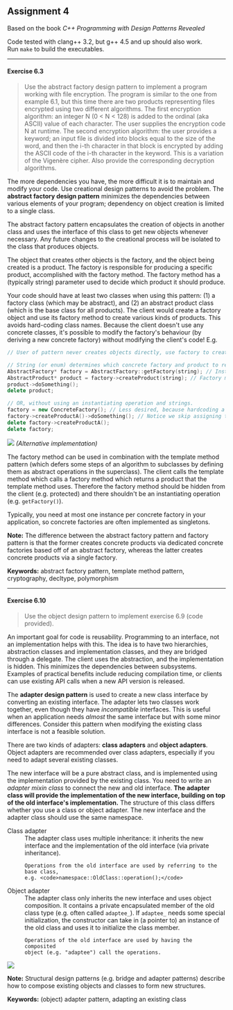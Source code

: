 Assignment 4
------------

Based on the book *C++ Programming with Design Patterns Revealed*

Code tested with clang++ 3.2, but g++ 4.5 and up should also work.  
Run `make` to build the executables.

---

#### Exercise 6.3
> Use the abstract factory design pattern to implement a program working with
> file encryption. The program is similar to the one from example 6.1, but this
> time there are two products representing files encrypted using two different
> algorithms.
> The first encryption algorithm: an integer N (0 < N < 128) is added to the
> ordinal (aka ASCII) value of each character. The user supplies the encryption
> code N at runtime.
> The second encryption algorithm: the user provides a keyword; an input file is
> divided into blocks equal to the size of the word, and then the i-th character
> in that block is encrypted by adding the ASCII code of the i-th character in
> the keyword. This is a variation of the Vigenère cipher.
> Also provide the corresponding decryption algorithms.

The more dependencies you have, the more difficult it is to maintain and modify
your code. Use creational design patterns to avoid the problem.
The **abstract factory design pattern** minimizes the dependencies between
various elements of your program; dependency on object creation is limited to a
single class. 

The abstract factory pattern encapsulates the creation of objects in another
class and uses the interface of this class to get new objects whenever
necessary. Any future changes to the creational process will be isolated to the
class that produces objects.

The object that creates other objects is the factory, and the object being
created is a product. The factory is responsible for producing a specific
product, accomplished with the factory method. The factory method has
a (typically string) parameter used to decide which product it should produce.

Your code should have at least two classes when using this pattern:
(1) a factory class (which may be abstract), and (2) an abstract product class
(which is the base class for all products).
The client would create a factory object and use its factory method to create
various kinds of products. This avoids hard-coding class names.
Because the client doesn't use any concrete classes, it's possible to modify the factory's behaviour
(by deriving a new concrete factory) without modifying the client's code! E.g.

```cpp
// User of pattern never creates objects directly, use factory to create products.

// String (or enum) determines which concrete factory and product to return.
AbstractFactory* factory = AbstractFactory::getFactory(string); // Instantiating operation: returns a concrete factory
AbstractProduct* product = factory->createProduct(string); // Factory method: returns a concrete product
product->doSomething();
delete product;

// OR, without using an instantiating operation and strings.
factory = new ConcreteFactory(); // Less desired, because hardcoding a class name.
factory->createProductA()->doSomething(); // Notice we skip assigning to a product.
delete factory->createProductA();
delete factory;
```
![](http://i.imgur.com/0jcpdt9.png)
_(Alternative implementation)_

The factory method can be used in combination with the template method
pattern (which defers some steps of an algorithm to subclasses by defining them as abstract
operations in the superclass). The client calls the template method which calls a factory method
which returns a product that the template method uses.
Therefore the factory method should be hidden from the client (e.g. protected)
and there shouldn't be an instantiating operation (e.g. `getFactory()`).

Typically, you need at most one instance per concrete factory in your
application, so concrete factories are often implemented as singletons.

**Note:** The difference between the abstract factory pattern and factory pattern is
that the former creates concrete products via dedicated concrete factories based
off of an abstract factory, whereas the latter creates concrete products via
a single factory.

**Keywords:** abstract factory pattern, template method pattern, cryptography,
              decltype, polymorphism

---

#### Exercise 6.10
> Use the object design pattern to implement exercise 6.9 (code provided).

An important goal for code is reusability. Programming to an interface, not an
implementation helps with this. The idea is to have two hierarchies,
abstraction classes and implementation classes, and they are bridged through
a delegate. The client uses the abstraction, and the implementation is hidden.
This minimizes the dependencies between subsystems. Examples of practical
benefits include reducing compilation time, or clients can use existing API
calls when a new API version is released.

The **adapter design pattern** is used to create a new class interface by
converting an existing interface. The adapter lets two classes work together,
even though they have _incompatible_ interfaces. This is useful when an
application needs _almost_ the same interface but with some minor differences.
Consider this pattern when modifying the existing class interface is not a
feasible solution.

There are two kinds of adapters: **class adapters** and **object adapters**.
Object adapters are recommended over class adapters, especially if you need to
adapt several existing classes.

The new interface will be a pure abstract class, and is implemented using the
implementation provided by the existing class. You need to write an _adapter
mixin class_ to connect the new and old interface.
**The adapter class will provide the implementation of the new interface,
building on top of the old interface's implementation.**
The structure of this class differs whether you use a class or object adapter.
The new interface and the adapter class should use the same namespace.

<dl>
  <dt>Class adapter</dt>
  <dd>
    The adapter class uses multiple inheritance: it inherits the new interface
    and the implementation of the old interface (via private inheritance).

    Operations from the old interface are used by referring to the base class,
    e.g. <code>namespace::OldClass::operation();</code>
  </dd>
  <dt>Object adapter</dt>
  <dd>
    The adapter class only inherits the new interface and uses object
    composition. It contains a private encapsulated member of the old class type
    (e.g. often called <code>adaptee_</code>). If <code>adaptee_</code> needs some
    special initialization, the constructor can take in (a pointer to) an instance
    of the old class and uses it to initialize the class member.

    Operations of the old interface are used by having the composited
    object (e.g. "adaptee") call the operations.
  </dd>
</dl>

![](http://i.imgur.com/uCxgtD8.png)

**Note:** Structural design patterns (e.g. bridge and adapter patterns) describe
how to compose existing objects and classes to form new structures.

**Keywords:** (object) adapter pattern, adapting an existing class
